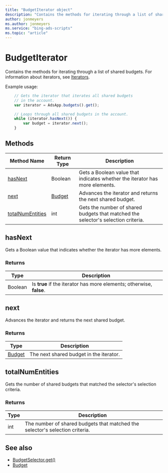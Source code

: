 ```yaml
---
title: "BudgetIterator object"
description: "Contains the methods for iterating through a list of shared budgets."
author: jonmeyers
ms.author: jonmeyers
ms.service: "bing-ads-scripts"
ms.topic: "article"
---
```


# BudgetIterator

Contains the methods for iterating through a list of shared budgets. For information about iterators, see [Iterators](../concepts/iterators.md).

Example usage:
```javascript
    // Gets the iterator that iterates all shared budgets
    // in the account.
    var iterator = AdsApp.budgets().get();

    // Loops through all shared budgets in the account.
    while (iterator.hasNext()) {
        var budget = iterator.next();
    }
```

## Methods
|Method Name|Return Type|Description|
|-|-|-
[hasNext](#hasnext)|Boolean|Gets a Boolean value that indicates whether the iterator has more elements.
[next](#next)|[Budget](./Budget.md)|Advances the iterator and returns the next shared budget.
[totalNumEntities](#totalnumentities)|int|Gets the number of shared budgets that matched the selector's selection criteria.

## <a name="hasnext"></a>hasNext
Gets a Boolean value that indicates whether the iterator has more elements.

### Returns
|Type|Description|
|-|-
Boolean|Is **true** if the iterator has more elements; otherwise, **false**.

## <a name="next"></a>next
Advances the iterator and returns the next shared budget.

### Returns
|Type|Description|
|-|-
[Budget](./Budget.md)|The next shared budget in the iterator.

## <a name="totalnumentities"></a>totalNumEntities
Gets the number of shared budgets that matched the selector's selection criteria. 

### Returns
|Type|Description|
|-|-
int|The number of shared budgets that matched the selector's selection criteria.



## See also
- [BudgetSelector.get()](./BudgetSelector.md#get)
- [Budget](./Budget.md)

